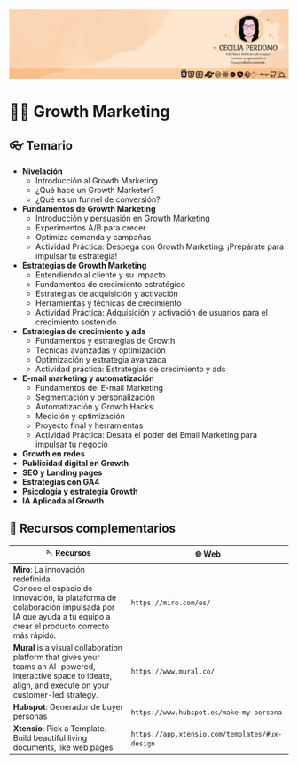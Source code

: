 <div align="center"> 
    <img src="./Cecilia_Perdomo.png">
</div>

# ​​⛓️‍💥​ Growth Marketing

## ​👓​ Temario
- **Nivelación**
    - Introducción al Growth Marketing
    - ¿Qué hace un Growth Marketer?
    - ¿Qué es un funnel de conversión?
- **Fundamentos de Growth Marketing**
    - Introducción y persuasión en Growth Marketing
    - Experimentos A/B para crecer
    - Optimiza demanda y campañas
    - Actividad Práctica: Despega con Growth Marketing: ¡Prepárate para impulsar tu estrategia!
- **Estrategias de Growth Marketing**
    - Entendiendo al cliente y su impacto
    - Fundamentos de crecimiento estratégico
    - Estrategias de adquisición y activación
    - Herramientas y técnicas de crecimiento
    - Actividad Práctica: Adquisición y activación de usuarios para el crecimiento sostenido
- **Estrategias de crecimiento y ads**
    - Fundamentos y estrategias de Growth
    - Técnicas avanzadas y optimización
    - Optimización y estrategia avanzada
    - Actividad práctica: Estrategias de crecimiento y ads
- **E-mail marketing y automatización**
    - Fundamentos del E-mail Marketing
    - Segmentación y personalización
    - Automatización y Growth Hacks
    - Medición y optimización
    - Proyecto final y herramientas
    - Actividad Práctica: Desata el poder del Email Marketing para impulsar tu negocio
- **Growth en redes**
- **Publicidad digital en Growth**
- **SEO y Landing pages**
- **Estrategias con GA4**
- **Psicología y estrategia Growth**
- **IA Aplicada al Growth**

## ​​👾​ Recursos complementarios

| 🪡​ Recursos | 🌐​ Web | 
| ------- | ------| 
| **Miro**: La innovación redefinida. <br/>Conoce el espacio de innovación, la plataforma de colaboración impulsada por IA que ayuda a tu equipo a crear el producto correcto más rápido. | `https://miro.com/es/` | 
| **Mural** is a visual collaboration platform that gives your teams an AI-powered, interactive space to ideate, align, and execute on your customer-led strategy. | `https://www.mural.co/` | 
| **Hubspot**: Generador de buyer personas | `https://www.hubspot.es/make-my-persona` |
| **Xtensio**: Pick a Template. <br/>Build beautiful living documents, like web pages. | `https://app.xtensio.com/templates/#ux-design` | 